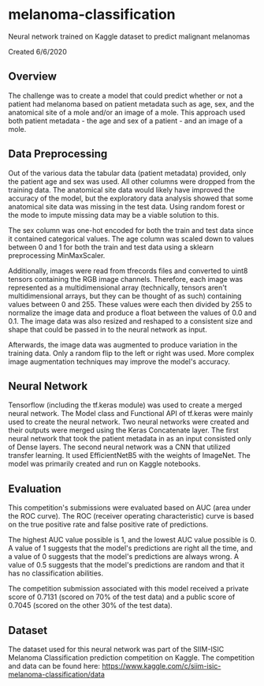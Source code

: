 # melanoma-classification
Neural network trained on Kaggle dataset to predict malignant melanomas

Created 6/6/2020

## Overview
The challenge was to create a model that could predict whether or not a patient had melanoma based on patient metadata such as age, sex, and the anatomical site of a mole and/or an image of a mole. This approach used both patient metadata - the age and sex of a patient - and an image of a mole.

## Data Preprocessing
Out of the various data the tabular data (patient metadata) provided, only the patient age and sex was used. All other columns were dropped from the training data. The anatomical site data would likely have improved the accuracy of the model, but the exploratory data analysis showed that some anatomical site data was missing in the test data. Using random forest or the mode to impute missing data may be a viable solution to this.

The sex column was one-hot encoded for both the train and test data since it contained categorical values. The age column was scaled down to values between 0 and 1 for both the train and test data using a sklearn preprocessing MinMaxScaler.

Additionally, images were read from tfrecords files and converted to uint8 tensors containing the RGB image channels. Therefore, each image was represented as a multidimensional array (technically, tensors aren't multidimensional arrays, but they can be thought of as such) containing values between 0 and 255. These values were each then divided by 255 to normalize the image data and produce a float between the values of 0.0 and 0.1. The image data was also resized and reshaped to a consistent size and shape that could be passed in to the neural network as input.

Afterwards, the image data was augmented to produce variation in the training data. Only a random flip to the left or right was used. More complex image augmentation techniques may improve the model's accuracy.

## Neural Network
Tensorflow (including the tf.keras module) was used to create a merged neural network. The Model class and Functional API of tf.keras were mainly used to create the neural network. Two neural networks were created and their outputs were merged using the Keras Concatenate layer. The first neural network that took the patient metadata in as an input consisted only of Dense layers. The second neural network was a CNN that utilized transfer learning. It used EfficientNetB5 with the weights of ImageNet. The model was primarily created and run on Kaggle notebooks.

## Evaluation
This competition's submissions were evaluated based on AUC (area under the ROC curve). The ROC (receiver operating characteristic) curve is based on the true positive rate and false positive rate of predictions. 

The highest AUC value possible is 1, and the lowest AUC value possible is 0. A value of 1 suggests that the model's predictions are right all the time, and a value of 0 suggests that the model's predictions are always wrong. A value of 0.5 suggests that the model's predictions are random and that it has no classification abilities. 

The competition submission associated with this model received a private score of 0.7131 (scored on 70% of the test data) and a public score of 0.7045 (scored on the other 30% of the test data).

## Dataset
The dataset used for this neural network was part of the SIIM-ISIC Melanoma Classification prediction competition on Kaggle. The competition and data can be found here:
https://www.kaggle.com/c/siim-isic-melanoma-classification/data
